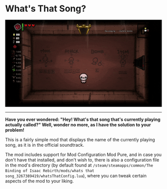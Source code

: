 # What's That Song?

![Demonstration](https://raw.githubusercontent.com/AceHanded/TBOI-Whats-That-Song-Mod/main/Images/ModShowcase.gif)

-----

<b>Have you ever wondered: "Hey! What's that song that's currently playing actually called?" Well, wonder no more, as I have the solution to your problem!</b>

This is a fairly simple mod that displays the name of the currently playing song, as it is in the official soundtrack.

The mod includes support for Mod Configuration Mod Pure, and in case you don't have that installed, and don't wish to, there is also a configuration file in the mod's directory 
(by default found at `/steam/steamapps/common/The Binding of Isaac Rebirth/mods/whats that song_3267389419/whatsThatConfig.lua`), where you can tweak certain aspects of the mod to your liking.
